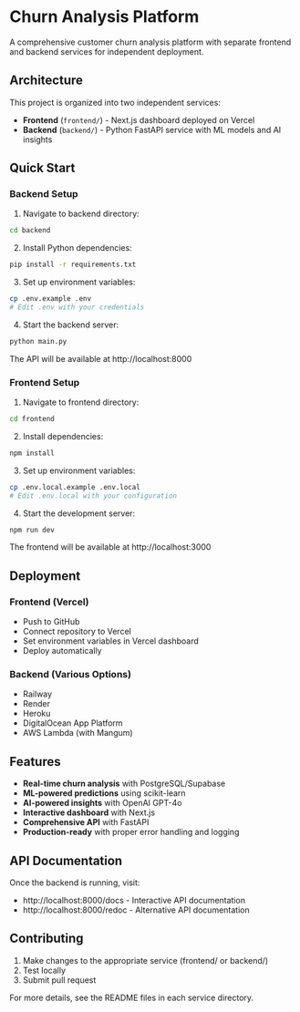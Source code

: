 # Churn Analysis Platform

A comprehensive customer churn analysis platform with separate frontend and backend services for independent deployment.

## Architecture

This project is organized into two independent services:

- **Frontend** (`frontend/`) - Next.js dashboard deployed on Vercel
- **Backend** (`backend/`) - Python FastAPI service with ML models and AI insights

## Quick Start

### Backend Setup

1. Navigate to backend directory:
```bash
cd backend
```

2. Install Python dependencies:
```bash
pip install -r requirements.txt
```

3. Set up environment variables:
```bash
cp .env.example .env
# Edit .env with your credentials
```

4. Start the backend server:
```bash
python main.py
```

The API will be available at http://localhost:8000

### Frontend Setup

1. Navigate to frontend directory:
```bash
cd frontend
```

2. Install dependencies:
```bash
npm install
```

3. Set up environment variables:
```bash
cp .env.local.example .env.local
# Edit .env.local with your configuration
```

4. Start the development server:
```bash
npm run dev
```

The frontend will be available at http://localhost:3000

## Deployment

### Frontend (Vercel)
- Push to GitHub
- Connect repository to Vercel
- Set environment variables in Vercel dashboard
- Deploy automatically

### Backend (Various Options)
- Railway
- Render
- Heroku
- DigitalOcean App Platform
- AWS Lambda (with Mangum)

## Features

- **Real-time churn analysis** with PostgreSQL/Supabase
- **ML-powered predictions** using scikit-learn
- **AI-powered insights** with OpenAI GPT-4o
- **Interactive dashboard** with Next.js
- **Comprehensive API** with FastAPI
- **Production-ready** with proper error handling and logging

## API Documentation

Once the backend is running, visit:
- http://localhost:8000/docs - Interactive API documentation
- http://localhost:8000/redoc - Alternative API documentation

## Contributing

1. Make changes to the appropriate service (frontend/ or backend/)
2. Test locally
3. Submit pull request

For more details, see the README files in each service directory.